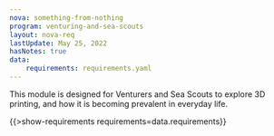 ```yaml
---
nova: something-from-nothing
program: venturing-and-sea-scouts
layout: nova-req
lastUpdate: May 25, 2022
hasNotes: true
data:
    requirements: requirements.yaml
---
```


This module is designed for Venturers and Sea Scouts to explore 3D printing, and how it is becoming prevalent in everyday life.

{{>show-requirements requirements=data.requirements}}
